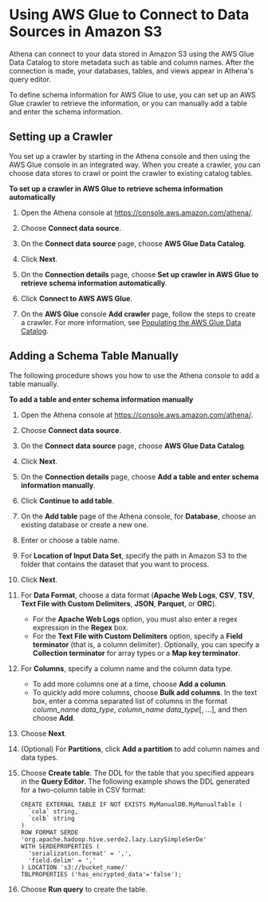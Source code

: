 # Using AWS Glue to Connect to Data Sources in Amazon S3<a name="data-sources-glue"></a>

Athena can connect to your data stored in Amazon S3 using the AWS Glue Data Catalog to store metadata such as table and column names\. After the connection is made, your databases, tables, and views appear in Athena's query editor\.

To define schema information for AWS Glue to use, you can set up an AWS Glue crawler to retrieve the information, or you can manually add a table and enter the schema information\. 

## Setting up a Crawler<a name="data-sources-glue-crawler-setup"></a>

You set up a crawler by starting in the Athena console and then using the AWS Glue console in an integrated way\. When you create a crawler, you can choose data stores to crawl or point the crawler to existing catalog tables\.

**To set up a crawler in AWS Glue to retrieve schema information automatically**

1. Open the Athena console at [https://console\.aws\.amazon\.com/athena/](https://console.aws.amazon.com/athena/home)\.

1. Choose **Connect data source**\.

1. On the **Connect data source** page, choose **AWS Glue Data Catalog**\.

1. Click **Next**\.

1. On the **Connection details** page, choose **Set up crawler in AWS Glue to retrieve schema information automatically**\.

1. Click **Connect to AWS AWS Glue**\.

1. On the **AWS Glue** console **Add crawler** page, follow the steps to create a crawler\. For more information, see [Populating the AWS Glue Data Catalog](https://docs.aws.amazon.com/glue/latest/dg/populate-data-catalog.html)\.

## Adding a Schema Table Manually<a name="data-sources-glue-manual-table"></a>

The following procedure shows you how to use the Athena console to add a table manually\.

**To add a table and enter schema information manually**

1. Open the Athena console at [https://console\.aws\.amazon\.com/athena/](https://console.aws.amazon.com/athena/home)\.

1. Choose **Connect data source**\.

1. On the **Connect data source** page, choose **AWS Glue Data Catalog**\.

1. Click **Next**\.

1. On the **Connection details** page, choose **Add a table and enter schema information manually**\.

1. Click **Continue to add table**\.

1. On the **Add table** page of the Athena console, for **Database**, choose an existing database or create a new one\.

1. Enter or choose a table name\.

1. For **Location of Input Data Set**, specify the path in Amazon S3 to the folder that contains the dataset that you want to process\.

1. Click **Next**\.

1. For **Data Format**, choose a data format \(**Apache Web Logs**, **CSV**, **TSV**, **Text File with Custom Delimiters**, **JSON**, **Parquet**, or **ORC**\)\.
   + For the **Apache Web Logs** option, you must also enter a regex expression in the **Regex** box\.
   + For the **Text File with Custom Delimiters** option, specify a **Field terminator** \(that is, a column delimiter\)\. Optionally, you can specify a **Collection terminator** for array types or a **Map key terminator**\.

1. For **Columns**, specify a column name and the column data type\.
   + To add more columns one at a time, choose **Add a column**\.
   + To quickly add more columns, choose **Bulk add columns**\. In the text box, enter a comma separated list of columns in the format *column\_name* *data\_type*, *column\_name* *data\_type*\[, …\], and then choose **Add**\.

1. Choose **Next**\.

1. \(Optional\) For **Partitions**, click **Add a partition** to add column names and data types\.

1. Choose **Create table**\. The DDL for the table that you specified appears in the **Query Editor**\. The following example shows the DDL generated for a two\-column table in CSV format:

   ```
   CREATE EXTERNAL TABLE IF NOT EXISTS MyManualDB.MyManualTable (
     `cola` string,
     `colb` string 
   )
   ROW FORMAT SERDE 'org.apache.hadoop.hive.serde2.lazy.LazySimpleSerDe'
   WITH SERDEPROPERTIES (
     'serialization.format' = ',',
     'field.delim' = ','
   ) LOCATION 's3://bucket_name/'
   TBLPROPERTIES ('has_encrypted_data'='false');
   ```

1. Choose **Run query** to create the table\.